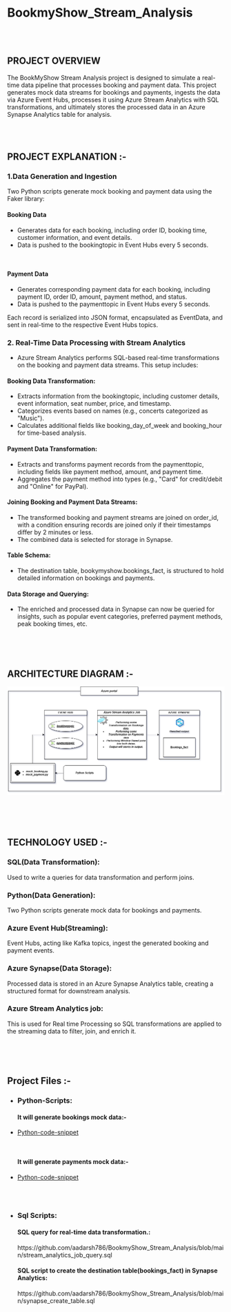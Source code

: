 # BookmyShow_Stream_Analysis


  <br>
  <br>
   

## PROJECT OVERVIEW


The BookMyShow Stream Analysis project is designed to simulate a real-time data pipeline that processes booking and payment data. This project generates mock data streams for bookings and payments, ingests the data via Azure Event Hubs, processes it using Azure Stream Analytics with SQL transformations, and ultimately stores the processed data in an Azure Synapse Analytics table for analysis.


 </br>
 </br>


## PROJECT EXPLANATION :-  


 ### 1.Data Generation and Ingestion
  Two Python scripts generate mock booking and payment data using the Faker library:

   <h4>Booking Data </h4>

   * Generates data for each booking, including order ID, booking time, customer information, and event details.
   * Data is pushed to the bookingtopic in Event Hubs every 5 seconds.
   </br>
   <h4>Payment Data </h4>

  * Generates corresponding payment data for each booking, including payment ID, order ID, amount, payment method, and status.
  * Data is pushed to the paymenttopic in Event Hubs every 5 seconds.
    
 Each record is serialized into JSON format, encapsulated as EventData, and sent in real-time to the respective Event Hubs topics.

### 2. Real-Time Data Processing with Stream Analytics
  * Azure Stream Analytics performs SQL-based real-time transformations on the booking and payment data streams. This setup includes:

   #### Booking Data Transformation:
  * Extracts information from the bookingtopic, including customer details, event information, seat number, price, and timestamp.
  * Categorizes events based on names (e.g., concerts categorized as "Music").
  * Calculates additional fields like booking_day_of_week and booking_hour for time-based analysis.
    


  #### Payment Data Transformation:
* Extracts and transforms payment records from the paymenttopic, including fields like payment method, amount, and payment time.
* Aggregates the payment method into types (e.g., "Card" for credit/debit and "Online" for PayPal).
     

#### Joining Booking and Payment Data Streams:
* The transformed booking and payment streams are joined on order_id, with a condition ensuring records are joined only if their timestamps differ by 2 minutes or less.
* The combined data is selected for storage in Synapse.
  
#### Table Schema: 
* The destination table, bookymyshow.bookings_fact, is structured to hold detailed information on bookings and payments.

#### Data Storage and Querying:
* The enriched and processed data in Synapse can now be queried for insights, such as popular event categories, preferred payment methods, peak booking times, etc.





  
  
   
   
      


    


<br>
<br>
<br>

## ARCHITECTURE DIAGRAM :-

![Project Architecture](BookmyShow_Architecture.png)  










<br>
<br>
<br>

## TECHNOLOGY USED :-

<h3>SQL(Data Transformation):</h3>

Used to write a queries for data transformation and perform joins.


<h3>Python(Data Generation):</h3>

   Two Python scripts generate mock data for bookings and payments.

<h3>Azure Event Hub(Streaming):</h3> 


  Event Hubs, acting like Kafka topics, ingest the generated booking and payment events.


<h3>Azure Synapse(Data Storage):</h3>

  Processed data is stored in an Azure Synapse Analytics table, creating a structured format for downstream analysis.


<h3>Azure Stream Analytics job:</h3>

  This is used for Real time Processing so SQL transformations are applied to the streaming data to filter, join, and enrich it.



<br>
<br>
<br>



## Project Files  :-
* <h3>Python-Scripts: </h3>
  <h4>It will generate bookings mock data:-</h4>
- [Python-code-snippet](mock_bookings.py)

  </br>
  <h4>It will generate payments mock data:-</h4>
- [Python-code-snippet](mock_payments.py) 

 </br>
 </br>
 
*  <h3>Sql Scripts:</h3>
   <h4>SQL query for real-time data transformation.:</h4>
    https://github.com/aadarsh786/BookmyShow_Stream_Analysis/blob/main/stream_analytics_job_query.sql
    </br>
   <h4>SQL script to create the destination table(bookings_fact) in Synapse Analytics:</h4>
    https://github.com/aadarsh786/BookmyShow_Stream_Analysis/blob/main/synapse_create_table.sql
  
  
  

  </br>
  </br>

  







